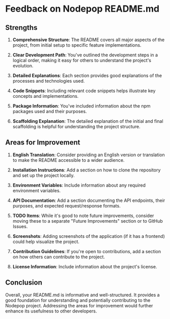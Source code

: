 # Feedback on Nodepop README.md

## Strengths

1. **Comprehensive Structure**: The README covers all major aspects of the project, from initial setup to specific feature implementations.

2. **Clear Development Path**: You've outlined the development steps in a logical order, making it easy for others to understand the project's evolution.

3. **Detailed Explanations**: Each section provides good explanations of the processes and technologies used.

4. **Code Snippets**: Including relevant code snippets helps illustrate key concepts and implementations.

5. **Package Information**: You've included information about the npm packages used and their purposes.

6. **Scaffolding Explanation**: The detailed explanation of the initial and final scaffolding is helpful for understanding the project structure.

## Areas for Improvement

1. **English Translation**: Consider providing an English version or translation to make the README accessible to a wider audience.

2. **Installation Instructions**: Add a section on how to clone the repository and set up the project locally.

3. **Environment Variables**: Include information about any required environment variables.

4. **API Documentation**: Add a section documenting the API endpoints, their purposes, and expected request/response formats.

5. **TODO Items**: While it's good to note future improvements, consider moving these to a separate "Future Improvements" section or to GitHub Issues.

6. **Screenshots**: Adding screenshots of the application (if it has a frontend) could help visualize the project.

7. **Contribution Guidelines**: If you're open to contributions, add a section on how others can contribute to the project.

8. **License Information**: Include information about the project's license.

## Conclusion

Overall, your README.md is informative and well-structured. It provides a good foundation for understanding and potentially contributing to the Nodepop project. Addressing the areas for improvement would further enhance its usefulness to other developers.

